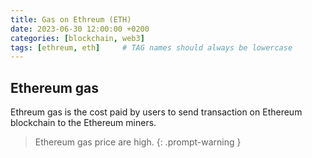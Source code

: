 ```yaml
---
title: Gas on Ethreum (ETH)
date: 2023-06-30 12:00:00 +0200
categories: [blockchain, web3]
tags: [ethreum, eth]     # TAG names should always be lowercase
---
```



## Ethereum gas

Ethreum gas is the cost paid by users to send transaction on Ethereum blockchain to the Ethereum miners. 

> Ethereum gas price are high.
{: .prompt-warning }
